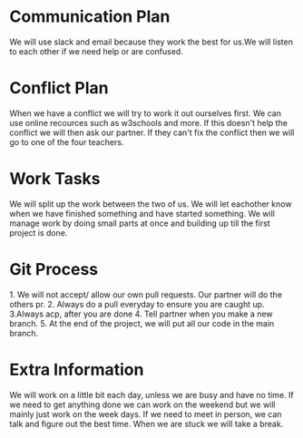 <h1>Communication Plan</h1>
<p>We will use slack and email because they work the best for us.We will listen to each other if we need help or are confused.</p>
<h1>Conflict Plan</h1>
<p>When we have a conflict we will try to work it out ourselves first. We can use online recources such as w3schools and more. If this doesn't help the conflict we will then ask our partner. If they can't fix the conflict then we will go to one of the four teachers.</p>
<h1>Work Tasks</h1>
<p>We will split up the work between the two of us. We will let eachother know when we have finished something and have started something. We will manage work by doing small parts at once and building up till the first project is done.</p> 
<h1>Git Process</h1>
<p>1. We will not accept/ allow our own pull requests. Our partner will do the others pr. 
2. Always do a pull everyday to ensure you are caught up.
3.Always acp, after you are done
4. Tell partner when you make a new branch.
5. At the end of the project, we will put all our code in the main branch.</p>
<h1>Extra Information</h1>
<p>We will work on a little bit each day, unless we are busy and have no time. If we need to get anything done we can work on the weekend but we will mainly just work on the week days. If we need to meet in person, we can talk and figure out the best time. When we are stuck we will take a break.</p>